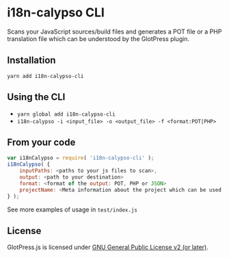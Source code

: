 # i18n-calypso CLI

Scans your JavaScript sources/build files and generates a POT file or a PHP translation file which can be understood by the GlotPress plugin.

## Installation

`yarn add i18n-calypso-cli`

## Using the CLI

- `yarn global add i18n-calypso-cli`
- `i18n-calypso -i <input_file> -o <output_file> -f <format:POT|PHP>`

## From your code

```js
var i18nCalypso = require( 'i18n-calypso-cli' );
i18nCalypso( {
    inputPaths: <paths to your js files to scan>,
    output: <path to your destination>
    format: <format of the output: POT, PHP or JSON>
    projectName: <Meta information about the project which can be used for autogenerated headers>
} );
```

See more examples of usage in `test/index.js`

## License

GlotPress.js is licensed under [GNU General Public License v2 (or later)](./LICENSE.md).
